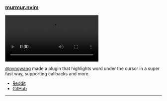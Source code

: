 <h3 id="new-murmur.nvim">
    <a href="#new-murmur.nvim">
        <span class="icon-text">
            <span class="icon">
                <i class="fa-solid fa-book"></i>
            </span>
            <span>murmur.nvim</span>
        </span>
    </a>
</h3>

<video controls>
  <source
    src="https://user-images.githubusercontent.com/24765272/204879903-44a0ee4e-6fad-4320-9a03-aa0c909eac11.mov"
  >
</video>

[@nyngwang](https://github.com/nyngwang) made a plugin that highlights word under the cursor in a super fast way,
supporting callbacks and more.

- [Reddit](https://www.reddit.com/r/neovim/comments/z8j4v0/murmurlua_superfast_cursorword_highlighting_and/)
- [GitHub](https://github.com/nyngwang/murmur.lua)

---
